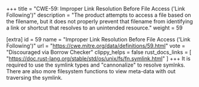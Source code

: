 +++
title = "CWE-59: Improper Link Resolution Before File Access ('Link Following')"
description	= "The product attempts to access a file based on the filename, but it does not properly prevent that filename from identifying a link or shortcut that resolves to an unintended resource."
weight = 59

[extra]
id = 59
name = "Improper Link Resolution Before File Access ('Link Following')"
url = "https://cwe.mitre.org/data/definitions/59.html"
vote = "Discouraged via Borrow Checker"
clippy_helps = false
rust_docs_links = [
	"https://doc.rust-lang.org/stable/std/os/unix/fs/fn.symlink.html"
]
+++
It is required to use the symlink types and "cannonalize" to resolve symlnks. There are also more filesystem functions to view meta-data with out traversing the symlink. 
